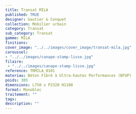 ```yaml
---
title: Transat MILA 
published: TRUE
designer: Gautier & Conquet
collection: Mobilier urbain
category: Transat
sub_category: Transat
gamme: MILA 
finitions: 
cover_image: "../../images/cover_image/transat-mila.jpg"
caroussel: 
- "../../images/canape-stamp-lisse.jpg"
filaire: 
 - "../../images/canape-stamp-lisse.jpg"
reference: TRMILA_0101
materiau: Béton Fibré à Ultra-hautes Performances (BFUP)
poids: 385
dimensions: L750 x P2320 H1100
format: Monobloc
traitement: ""
tags: 
description: ""
---
```

